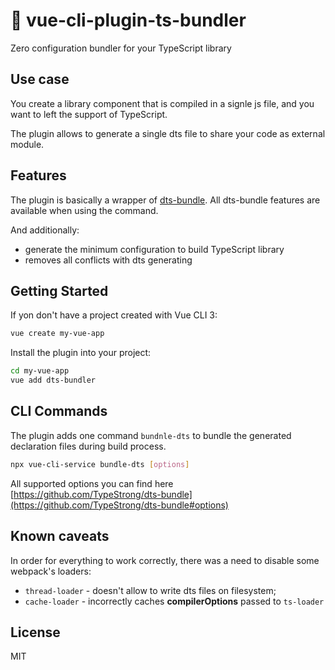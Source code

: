 # :rocket: vue-cli-plugin-ts-bundler

Zero configuration bundler for your TypeScript library 

## Use case

You create a library component that is compiled in a signle js file, and you want to left the support of TypeScript. 

The plugin allows to generate a single dts file to share your code as external module.

## Features

The plugin is basically a wrapper of [dts-bundle](https://github.com/TypeStrong/dts-bundle). All dts-bundle features are available when using the command. 

And additionally:

- generate the minimum configuration to build TypeScript library
- removes all conflicts with dts generating

## Getting Started
If yon don't have a project created with Vue CLI 3:

```sh
vue create my-vue-app
```

Install the plugin into your project:

```sh
cd my-vue-app
vue add dts-bundler
```

## CLI Commands

The plugin adds one command `bundnle-dts` to bundle the generated declaration files during build process. 

```sh
npx vue-cli-service bundle-dts [options]
```

All supported options you can find here [https://github.com/TypeStrong/dts-bundle](https://github.com/TypeStrong/dts-bundle#options)


## Known caveats

In order for everything to work correctly, there was a need to disable some webpack's loaders:

- `thread-loader` - doesn't allow to write dts files on filesystem;
- `cache-loader` - incorrectly caches __compilerOptions__ passed to `ts-loader`

## License 

MIT